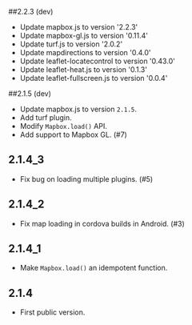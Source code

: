 ##2.2.3 (dev)

* Update mapbox.js to version '2.2.3'
* Update mapbox-gl.js to version '0.11.4'
* Update turf.js to version '2.0.2'
* Update mapdirections to version '0.4.0'
* Update leaflet-locatecontrol to version '0.43.0'
* Update leaflet-heat.js to version '0.1.3'
* Update leaflet-fullscreen.js to version '0.0.4'

##2.1.5 (dev)

* Update mapbox.js to version `2.1.5`.
* Add turf plugin.
* Modify `Mapbox.load()` API.
* Add support to Mapbox GL. (#7)

## 2.1.4_3

* Fix bug on loading multiple plugins. (#5)

## 2.1.4_2

* Fix map loading in cordova builds in Android. (#3)

## 2.1.4_1

* Make `Mapbox.load()` an idempotent function.

## 2.1.4

* First public version.
